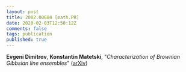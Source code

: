 ```yaml
---
layout: post
title: 2002.00684 [math.PR]
date: 2020-02-03T12:50:12Z
comments: false
tags: publication
published: true
---
```


<b>Evgeni Dimitrov</b>, <b>Konstantin Matetski</b>, "<i>Characterization of Brownian Gibbsian line ensembles</i>" ([arXiv](http://arxiv.org/abs/2002.00684v1))

